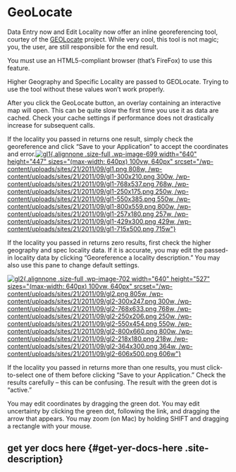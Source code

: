 # GeoLocate 

<div class="entry-content">

Data Entry now and Edit Locality now offer an inline georeferencing
tool, courtey of the
[GEOLocate](http://www.museum.tulane.edu/geolocate/) project. While very
cool, this tool is not magic; you, the user, are still responsible for
the end result.

You must use an HTML5-compliant browser (that’s FireFox) to use this
feature.

Higher Geography and Specific Locality are passed to GEOLocate. Trying
to use the tool without these values won’t work properly.

After you click the GeoLocate button, an overlay containing an
interactive map will open. This can be quite slow the first time you use
it as data are cached. Check your cache settings if performance does not
drastically increase for subsequent calls.

If the locality you passed in returns one result, simply check the
georeference and click “Save to your Application” to accept the
coordinates and
error.[![](/wp-content/uploads/sites/21/2011/09/gl1.png "gl1"){.alignnone
.size-full .wp-image-699 width="640" height="447"
sizes="(max-width: 640px) 100vw, 640px"
srcset="/wp-content/uploads/sites/21/2011/09/gl1.png 808w, /wp-content/uploads/sites/21/2011/09/gl1-300x210.png 300w, /wp-content/uploads/sites/21/2011/09/gl1-768x537.png 768w, /wp-content/uploads/sites/21/2011/09/gl1-250x175.png 250w, /wp-content/uploads/sites/21/2011/09/gl1-550x385.png 550w, /wp-content/uploads/sites/21/2011/09/gl1-800x559.png 800w, /wp-content/uploads/sites/21/2011/09/gl1-257x180.png 257w, /wp-content/uploads/sites/21/2011/09/gl1-429x300.png 429w, /wp-content/uploads/sites/21/2011/09/gl1-715x500.png 715w"}](/wp-content/uploads/sites/21/2011/09/gl1.png)

If the locality you passed in returns zero results, first check the
higher geography and spec locality data. If it is accurate, you may edit
the passed-in locality data by clicking “Georeference a locality
description.” You may also use this pane to change default settings.

[![](/wp-content/uploads/sites/21/2011/09/gl2.png "gl2"){.alignnone
.size-full .wp-image-702 width="640" height="527"
sizes="(max-width: 640px) 100vw, 640px"
srcset="/wp-content/uploads/sites/21/2011/09/gl2.png 805w, /wp-content/uploads/sites/21/2011/09/gl2-300x247.png 300w, /wp-content/uploads/sites/21/2011/09/gl2-768x633.png 768w, /wp-content/uploads/sites/21/2011/09/gl2-250x206.png 250w, /wp-content/uploads/sites/21/2011/09/gl2-550x454.png 550w, /wp-content/uploads/sites/21/2011/09/gl2-800x660.png 800w, /wp-content/uploads/sites/21/2011/09/gl2-218x180.png 218w, /wp-content/uploads/sites/21/2011/09/gl2-364x300.png 364w, /wp-content/uploads/sites/21/2011/09/gl2-606x500.png 606w"}](/wp-content/uploads/sites/21/2011/09/gl2.png)

If the locality you passed in returns more than one results, you must
click-to-select one of them before clicking “Save to your Application.”
Check the results carefully – this can be confusing. The result with the
green dot is “active.”

You may edit coordinates by dragging the green dot. You may edit
uncertainty by clicking the green dot, following the link, and dragging
the arrow that appears. You may zoom (on Mac) by holding SHIFT and
dragging a rectangle with your mouse.

</div>

</div>

</div>

</div>

<div id="secondary">

get yer docs here {#get-yer-docs-here .site-description}
-----------------

</div>

</div>

